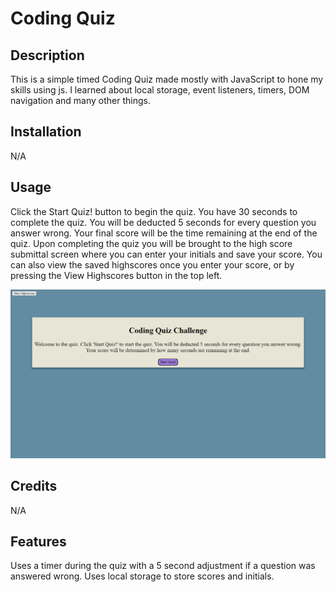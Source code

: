 # Coding Quiz

## Description

This is a simple timed Coding Quiz made mostly with JavaScript to hone my skills using js. I learned about local storage, event listeners, timers, DOM navigation and many other things. 

## Installation

N/A

## Usage

Click the Start Quiz! button to begin the quiz. You have 30 seconds to complete the quiz. You will be deducted 5 seconds for every question you answer wrong. Your final score will be the time remaining at the end of the quiz. Upon completing the quiz you will be brought to the high score submittal screen where you can enter your initials and save your score. You can also view the saved highscores once you enter your score, or by pressing the View Highscores button in the top left.

![alt text](assets/images/screenshot.png)

## Credits

N/A

## Features

Uses a timer during the quiz with a 5 second adjustment if a question was answered wrong. Uses local storage to store scores and initials. 